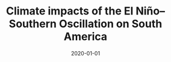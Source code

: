 ---
title: "Climate impacts of the El Niño–Southern Oscillation on South America"
collection: publications
permalink: /publication/2020-01-01-Climate-impacts-of-the-El-NioSouthern-Oscillation-on-South-America
date: 2020-01-01
venue: 'Nature Reviews Earth and Environment'
paperurl: 'https://www.nature.com/articles/s43017-020-0040-3'
citation: ' W. Cai,  M.J. McPhaden,  A.M. Grimm,  R.R. Rodrigues,  A.S. Taschetto,  R.D. Garreaud,  B. Dewitte,  G. Poveda,  Y.-G. Ham,  A. Santoso,  B. Ng,  W. Anderson,  G. Wang,  T. Geng,  H.-S. Jo,  J.A. Marengo,  L.M. Alves,  M. Osman,  S. Li,  L. Wu,  C. Karamperidou,  K. Takahashi,  C. Vera, &quot;Climate impacts of the El Niño–Southern Oscillation on South America.&quot; Nature Reviews Earth and Environment, 2020.'
---